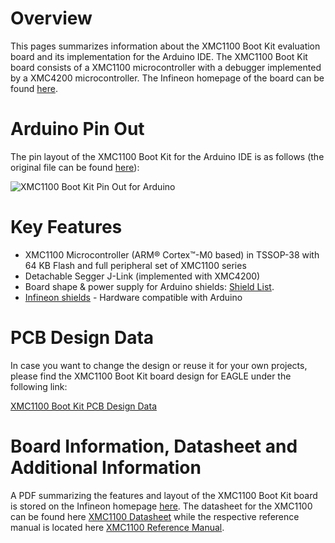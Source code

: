 # Overview
This pages summarizes information about the XMC1100 Boot Kit evaluation board and its implementation for the Arduino IDE. The XMC1100 Boot Kit board consists of a XMC1100 microcontroller with a debugger implemented by a XMC4200 microcontroller. The Infineon homepage of the board can be found [here](https://www.infineon.com/cms/en/product/evaluation-boards/KIT_XMC11_BOOT_001/productType.html?productType=db3a30443b360d0e013b8f5163c46f62#ispnTab1).

# Arduino Pin Out
The pin layout of the XMC1100 Boot Kit for the Arduino IDE is as follows (the original file can be found [here](https://github.com/Infineon/Assets/blob/master/Pictures/XMC%201100_BootKit_PO.jpg)):

![XMC1100 Boot Kit Pin Out for Arduino](https://github.com/Infineon/Assets/blob/master/Pictures/XMC%201100_BootKit_PO.jpg)

# Key Features
* XMC1100 Microcontroller (ARM® Cortex™-M0 based) in TSSOP-38 with 64 KB Flash and full peripheral set of XMC1100 series
* Detachable Segger J-Link (implemented with XMC4200)
* Board shape & power supply for Arduino shields: [Shield List](http://shieldlist.org).
* [Infineon shields](https://www.infineon.com/cms/en/product/microcontroller/32-bit-industrial-microcontroller-based-on-arm-registered-cortex-tm-m/xmc-development-tools-kits-and-boards/boards-and-shields-for-arduino/channel.html?channel=5546d4614b0b239c014ba1e6c4a73098) - Hardware compatible with Arduino

# PCB Design Data
In case you want to change the design or reuse it for your own projects, please find the XMC1100 Boot Kit board design for EAGLE under the following link:

[XMC1100 Boot Kit PCB Design Data](https://www.infineon.com/dgdl/PCB_XMC1100_CPU_Card_V2.zip?fileId=db3a30433da119ff013da23921f61425&sd=t)

# Board Information, Datasheet and Additional Information
A PDF summarizing the features and layout of the XMC1100 Boot Kit board is stored on the Infineon homepage [here](https://www.infineon.com/dgdl/Board_Users_Manual_XMC1100_CPU_Card_R2.pdf?fileId=db3a30433da119ff013da232476b1416).
The datasheet for the XMC1100 can be found here [XMC1100 Datasheet](https://www.infineon.com/dgdl/Board_Users_Manual_XMC1100_CPU_Card_R2.pdf?folderId=db3a304334fac4c601350a01037e11d2&fileId=db3a30433da119ff013da232476b1416&ack=t) while the respective reference manual is located here [XMC1100 Reference Manual](https://www.infineon.com/dgdl/Infineon-xmc1100-AA_rm-UM-v01_01-EN.pdf?fileId=5546d46255dd933d0155e31753b077af).

